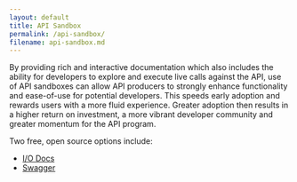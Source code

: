 ```yaml
---
layout: default
title: API Sandbox
permalink: /api-sandbox/
filename: api-sandbox.md
---
```


By providing rich and interactive documentation which also includes the ability for developers to explore and execute live calls against the API, use of API sandboxes can allow API producers to strongly enhance functionality and ease-of-use for potential developers. This speeds early adoption and rewards users with a more fluid experience. Greater adoption then results in a higher return on investment, a more vibrant developer community and greater momentum for the API program.

Two free, open source options include:

* [I/O Docs](https://github.com/project-open-data/iodocs)
* [Swagger](https://github.com/project-open-data/swagger-core)
